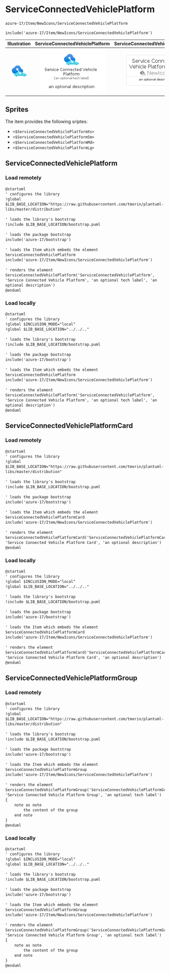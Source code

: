 # ServiceConnectedVehiclePlatform


```text
azure-17/Item/NewIcons/ServiceConnectedVehiclePlatform
```

```text
include('azure-17/Item/NewIcons/ServiceConnectedVehiclePlatform')
```



| Illustration | ServiceConnectedVehiclePlatform | ServiceConnectedVehiclePlatformCard | ServiceConnectedVehiclePlatformGroup |
| :---: | :---: | :---: | :---: |
| ![illustration for Illustration](../../../azure-17/Item/NewIcons/ServiceConnectedVehiclePlatform.png) | ![illustration for ServiceConnectedVehiclePlatform](../../../azure-17/Item/NewIcons/ServiceConnectedVehiclePlatform.Local.png) | ![illustration for ServiceConnectedVehiclePlatformCard](../../../azure-17/Item/NewIcons/ServiceConnectedVehiclePlatformCard.Local.png) | ![illustration for ServiceConnectedVehiclePlatformGroup](../../../azure-17/Item/NewIcons/ServiceConnectedVehiclePlatformGroup.Local.png) |



## Sprites
The item provides the following sriptes:

- `<$ServiceConnectedVehiclePlatformXs>`
- `<$ServiceConnectedVehiclePlatformSm>`
- `<$ServiceConnectedVehiclePlatformMd>`
- `<$ServiceConnectedVehiclePlatformLg>`





## ServiceConnectedVehiclePlatform

### Load remotely
```plantuml
@startuml
' configures the library
!global $LIB_BASE_LOCATION="https://raw.githubusercontent.com/tmorin/plantuml-libs/master/distribution"

' loads the library's bootstrap
!include $LIB_BASE_LOCATION/bootstrap.puml

' loads the package bootstrap
include('azure-17/bootstrap')

' loads the Item which embeds the element ServiceConnectedVehiclePlatform
include('azure-17/Item/NewIcons/ServiceConnectedVehiclePlatform')

' renders the element
ServiceConnectedVehiclePlatform('ServiceConnectedVehiclePlatform', 'Service Connected Vehicle Platform', 'an optional tech label', 'an optional description')
@enduml
```

### Load locally
```plantuml
@startuml
' configures the library
!global $INCLUSION_MODE="local"
!global $LIB_BASE_LOCATION="../../.."

' loads the library's bootstrap
!include $LIB_BASE_LOCATION/bootstrap.puml

' loads the package bootstrap
include('azure-17/bootstrap')

' loads the Item which embeds the element ServiceConnectedVehiclePlatform
include('azure-17/Item/NewIcons/ServiceConnectedVehiclePlatform')

' renders the element
ServiceConnectedVehiclePlatform('ServiceConnectedVehiclePlatform', 'Service Connected Vehicle Platform', 'an optional tech label', 'an optional description')
@enduml
```

## ServiceConnectedVehiclePlatformCard

### Load remotely
```plantuml
@startuml
' configures the library
!global $LIB_BASE_LOCATION="https://raw.githubusercontent.com/tmorin/plantuml-libs/master/distribution"

' loads the library's bootstrap
!include $LIB_BASE_LOCATION/bootstrap.puml

' loads the package bootstrap
include('azure-17/bootstrap')

' loads the Item which embeds the element ServiceConnectedVehiclePlatformCard
include('azure-17/Item/NewIcons/ServiceConnectedVehiclePlatform')

' renders the element
ServiceConnectedVehiclePlatformCard('ServiceConnectedVehiclePlatformCard', 'Service Connected Vehicle Platform Card', 'an optional description')
@enduml
```

### Load locally
```plantuml
@startuml
' configures the library
!global $INCLUSION_MODE="local"
!global $LIB_BASE_LOCATION="../../.."

' loads the library's bootstrap
!include $LIB_BASE_LOCATION/bootstrap.puml

' loads the package bootstrap
include('azure-17/bootstrap')

' loads the Item which embeds the element ServiceConnectedVehiclePlatformCard
include('azure-17/Item/NewIcons/ServiceConnectedVehiclePlatform')

' renders the element
ServiceConnectedVehiclePlatformCard('ServiceConnectedVehiclePlatformCard', 'Service Connected Vehicle Platform Card', 'an optional description')
@enduml
```

## ServiceConnectedVehiclePlatformGroup

### Load remotely
```plantuml
@startuml
' configures the library
!global $LIB_BASE_LOCATION="https://raw.githubusercontent.com/tmorin/plantuml-libs/master/distribution"

' loads the library's bootstrap
!include $LIB_BASE_LOCATION/bootstrap.puml

' loads the package bootstrap
include('azure-17/bootstrap')

' loads the Item which embeds the element ServiceConnectedVehiclePlatformGroup
include('azure-17/Item/NewIcons/ServiceConnectedVehiclePlatform')

' renders the element
ServiceConnectedVehiclePlatformGroup('ServiceConnectedVehiclePlatformGroup', 'Service Connected Vehicle Platform Group', 'an optional tech label') {
    note as note
        the content of the group
    end note
}
@enduml
```

### Load locally
```plantuml
@startuml
' configures the library
!global $INCLUSION_MODE="local"
!global $LIB_BASE_LOCATION="../../.."

' loads the library's bootstrap
!include $LIB_BASE_LOCATION/bootstrap.puml

' loads the package bootstrap
include('azure-17/bootstrap')

' loads the Item which embeds the element ServiceConnectedVehiclePlatformGroup
include('azure-17/Item/NewIcons/ServiceConnectedVehiclePlatform')

' renders the element
ServiceConnectedVehiclePlatformGroup('ServiceConnectedVehiclePlatformGroup', 'Service Connected Vehicle Platform Group', 'an optional tech label') {
    note as note
        the content of the group
    end note
}
@enduml
```

